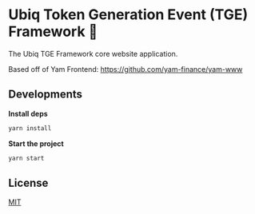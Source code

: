 # Ubiq Token Generation Event (TGE) Framework  🦖

The Ubiq TGE Framework core website application.

Based off of Yam Frontend: https://github.com/yam-finance/yam-www

## Developments

**Install deps**

```sh
yarn install
```

**Start the project**

```sh
yarn start
```

## License

[MIT](LICENSE)
